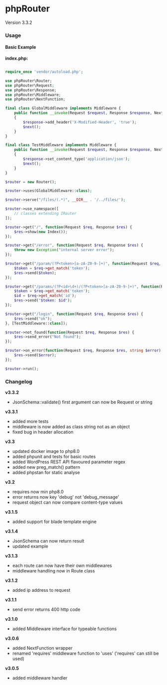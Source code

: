 # phpRouter

Version 3.3.2

### Usage

#### Basic Example

**index.php:**

```php

require_once 'vendor/autoload.php';

use phpRouter\Router;
use phpRouter\Request;
use phpRouter\Response;
use phpRouter\Middleware;
use phpRouter\NextFunction;

final class GlobalMiddleware implements Middleware {
    public function __invoke(Request $request, Response $response, NextFunction $next): void
    {
        $response->add_header('X-Modified-Header', 'true');
        $next();
    }
}

final class TestMiddleware implements Middleware {
    public function __invoke(Request $request, Response $response, NextFunction $next): void
    {
        $response->set_content_type('application/json');
        $next();
    }
}

$router = new Router();

$router->uses(GlobalMiddleware::class);

$router->serve("/files/(.*)", __DIR__ . '/../files/');

$router->use_namespace([
    // classes extending IRouter
]);

$router->get("/", function(Request $req, Response $res) {
    $res->show(new Index());
});

$router->get("/error", function(Request $req, Response $res) {
    throw new Exception("internal server error");
});

$router->get("/param/(?P<token>[a-zA-Z0-9-]+)", function(Request $req, Response $res) {
    $token = $req->get_match('token');
    $res->send($token);
});

$router->get("/params/(?P<id>\d+)/(?P<token>[a-zA-Z0-9-]+)", function(Request $req, Response $res) {
    $token = $req->get_match('token');
    $id = $req->get_match('id');
    $res->send("$token: $id");
});

$router->get("/login", function(Request $req, Response $res) {
    $res->send("ok");
}, [TestMiddleware::class]);

$router->not_found(function(Request $req, Response $res) {
    $res->send_error("Not found");
});

$router->on_error(function(Request $req, Response $res, string $error) {
    $res->send($error);
});

$router->run();

```

### Changelog

**v3.3.2**

* JsonSchema::validate() first argument can now be Request or string

**v3.3.1**

* added more tests
* middleware is now added as class string not as an object
* fixed bug in header allocation

**v3.3**

* updated docker image to php8.0
* added phpunit and tests for basic routes
* added WordPress REST API flavoured parameter regex
* added new preg_match() pattern
* added phpstan for static analyse

**v3.2**

* requires now min php8.0
* error returns now key 'debug' not 'debug_message'
* request object can now compare content-type values

**v3.1.5**

* added support for blade template engine

**v3.1.4**

* JsonSchema can now return result
* updated example

**v3.1.3**

* each route can now have their own middlewares
* middleware handling now in Route class

**v3.1.2**

* added ip address to request

**v3.1.1**

* send error returns 400 http code

**v3.1.0**

* added Middleware interface for typeable functions

**v3.0.6**

* added NextFunction wrapper
* renamed 'requires' middleware function to 'uses' ('requires' can still be used)

**v3.0.5**

* added middleware handler
